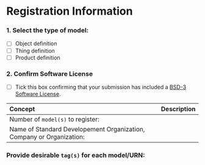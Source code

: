 # Registration Information #
  
### 1. Select the type of model: ###
  - [ ] Object definition
  - [ ] Thing definition
  - [ ] Product definition
  
### 2. Confirm Software License
  - [ ] Tick this box confirming that your submission has included a [BSD-3 Software License]().
  

Concept            | Description
:----------------|:------------------------------
Number of ```model(s)``` to register:  | <your text>
Name of Standard Developement Organization, Company or Organization:    | <your text>

### Provide desirable ```tag(s)``` for each model/URN:
